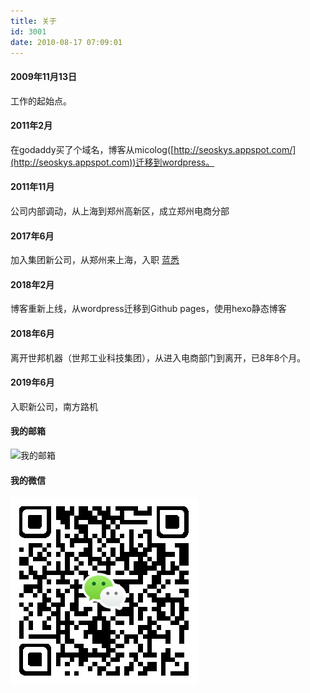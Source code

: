 ```yaml
---
title: 关于
id: 3001
date: 2010-08-17 07:09:01
---
```


#### 2009年11月13日

工作的起始点。

#### 2011年2月

在godaddy买了个域名，博客从micolog([http://seoskys.appspot.com/](http://seoskys.appspot.com))迁移到wordpress。

#### 2011年11月

公司内部调动，从上海到郑州高新区，成立郑州电商分部

#### 2017年6月

加入集团新公司，从郑州来上海，入职 [蓝悉](http://www.lanthy.com/)

#### 2018年2月

博客重新上线，从wordpress迁移到Github pages，使用hexo静态博客

#### 2018年6月

离开世邦机器（世邦工业科技集团），从进入电商部门到离开，已8年8个月。

#### 2019年6月

入职新公司，南方路机


#### 我的邮箱

![我的邮箱](//pic.yupoo.com/sbmzhcn/AQ1269O5/YK4PC.png "我的邮箱")

#### 我的微信

![我的微信](/wp-content/uploads/2018/03/weixin-qr.png)
